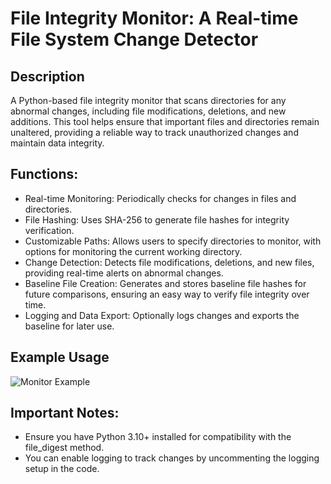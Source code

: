 # File Integrity Monitor: A Real-time File System Change Detector

## Description
A Python-based file integrity monitor that scans directories for any abnormal changes, including file modifications, deletions, and new additions. 
This tool helps ensure that important files and directories remain unaltered, providing a reliable way to track unauthorized changes and maintain data integrity.

## Functions:
- Real-time Monitoring: Periodically checks for changes in files and directories.
- File Hashing: Uses SHA-256 to generate file hashes for integrity verification.
- Customizable Paths: Allows users to specify directories to monitor, with options for monitoring the current working directory.
- Change Detection: Detects file modifications, deletions, and new files, providing real-time alerts on abnormal changes.
- Baseline File Creation: Generates and stores baseline file hashes for future comparisons, ensuring an easy way to verify file integrity over time.
- Logging and Data Export: Optionally logs changes and exports the baseline for later use.

## Example Usage
![Monitor Example](https://github.com/user-attachments/assets/96ff99a4-0173-40e3-ad59-00783cbe110b)


## Important Notes:
- Ensure you have Python 3.10+ installed for compatibility with the file_digest method.
- You can enable logging to track changes by uncommenting the logging setup in the code.
